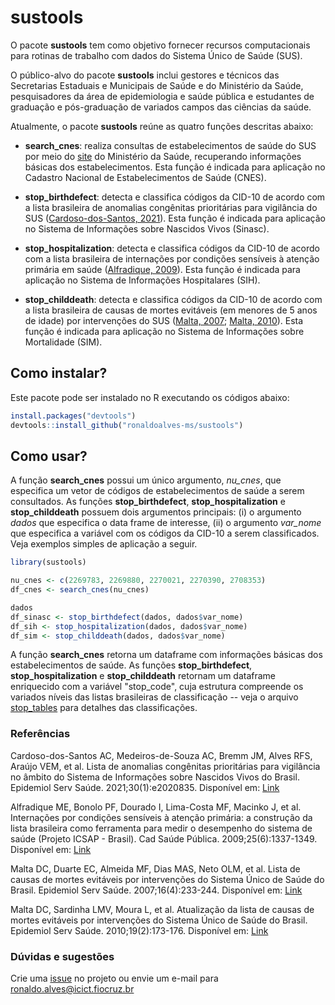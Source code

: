 
# sustools

<!-- badges: start -->
<!-- badges: end -->

O pacote **sustools** tem como objetivo fornecer recursos computacionais para rotinas de trabalho com dados do Sistema Único de Saúde (SUS).

O público-alvo do pacote **sustools** inclui gestores e técnicos das Secretarias Estaduais e Municipais de Saúde e do Ministério da Saúde, pesquisadores da área de epidemiologia e saúde pública e estudantes de graduação e pós-graduação de variados campos das ciências da saúde.

Atualmente, o pacote **sustools** reúne as quatro funções descritas abaixo:

- **search_cnes**: realiza consultas de estabelecimentos de saúde do SUS por meio do [site](http://cnes.datasus.gov.br/pages/estabelecimentos/consulta.jsp) do Ministério da Saúde, recuperando informações básicas dos estabelecimentos. Esta função é indicada para aplicação no Cadastro Nacional de Estabelecimentos de Saúde (CNES).

- **stop_birthdefect**: detecta e classifica códigos da CID-10 de acordo com a lista brasileira de anomalias congênitas prioritárias para vigilância do SUS ([Cardoso-dos-Santos, 2021](https://doi.org/10.1590/S1679-49742021000100030)). Esta função é indicada para aplicação no Sistema de Informações sobre Nascidos Vivos (Sinasc).

- **stop_hospitalization**: detecta e classifica códigos da CID-10 de acordo com a lista brasileira de internações por condições sensíveis à atenção primária em saúde ([Alfradique, 2009](https://doi.org/10.1590/S0102-311X2009000600016)). Esta função é indicada para aplicação no Sistema de Informações Hospitalares (SIH). 

- **stop_childdeath**: detecta e classifica códigos da CID-10 de acordo com a lista brasileira de causas de mortes evitáveis (em menores de 5 anos de idade) por intervenções do SUS ([Malta, 2007](http://dx.doi.org/10.5123/S1679-49742007000400002); [Malta, 2010](http://dx.doi.org/10.5123/S1679-49742010000200010)). Esta função é indicada para aplicação no Sistema de Informações sobre Mortalidade (SIM).

## Como instalar?

Este pacote pode ser instalado no R executando os códigos abaixo:

```r
install.packages("devtools")
devtools::install_github("ronaldoalves-ms/sustools")
```

## Como usar?

A função **search_cnes** possui um único argumento, *nu_cnes*, que especifica um vetor de códigos de estabelecimentos de saúde a serem consultados. As funções **stop_birthdefect**, **stop_hospitalization** e **stop_childdeath** possuem dois argumentos principais: (i) o argumento *dados* que especifica o data frame de interesse, (ii) o argumento *var_nome* que especifica a variável com os códigos da CID-10 a serem classificados. Veja exemplos simples de aplicação a seguir. 
``` r
library(sustools)

nu_cnes <- c(2269783, 2269880, 2270021, 2270390, 2708353)
df_cnes <- search_cnes(nu_cnes)

dados
df_sinasc <- stop_birthdefect(dados, dados$var_nome)
df_sih <- stop_hospitalization(dados, dados$var_nome)
df_sim <- stop_childdeath(dados, dados$var_nome)
```

A função **search_cnes** retorna um dataframe com informações básicas dos estabelecimentos de saúde. As funções **stop_birthdefect**, **stop_hospitalization** e **stop_childdeath** retornam um dataframe enriquecido com a variável "stop_code", cuja estrutura compreende os variados níveis das listas brasileiras de classificação -- veja o arquivo [stop_tables](https://github.com/ronaldoalves-ms/sustools/blob/master/data/stop_tables.xlsx)
para detalhes das classificações.

### Referências

Cardoso-dos-Santos AC, Medeiros-de-Souza AC, Bremm JM, Alves RFS, Araújo VEM, et al. Lista de anomalias congênitas prioritárias para vigilância no âmbito do Sistema de Informações sobre Nascidos Vivos do Brasil. Epidemiol Serv Saúde. 2021;30(1):e2020835. Disponível em: [Link](https://doi.org/10.1590/S1679-49742021000100030)

Alfradique ME, Bonolo PF, Dourado I, Lima-Costa MF, Macinko J, et al. Internações por condições sensíveis à atenção primária: a construção da lista brasileira como ferramenta para medir o desempenho do sistema de saúde (Projeto ICSAP - Brasil). Cad Saúde Pública. 2009;25(6):1337-1349. Disponível em: [Link](https://doi.org/10.1590/S0102-311X2009000600016)

Malta DC, Duarte EC, Almeida MF, Dias MAS, Neto OLM, et al. Lista de causas de mortes evitáveis por intervenções do Sistema Único de Saúde do Brasil. Epidemiol Serv Saúde. 2007;16(4):233-244. Disponível em: [Link](http://dx.doi.org/10.5123/S1679-49742007000400002)

Malta DC, Sardinha LMV, Moura L, et al. Atualização da lista de causas de mortes evitáveis por intervenções do Sistema Único de Saúde do Brasil. Epidemiol Serv Saúde. 2010;19(2):173-176. Disponível em: [Link](http://dx.doi.org/10.5123/S1679-49742010000200010)

### Dúvidas e sugestões

Crie uma [issue](https://github.com/ronaldoalves-ms/sustools/issues) no
projeto ou envie um e-mail para <ronaldo.alves@icict.fiocruz.br>
